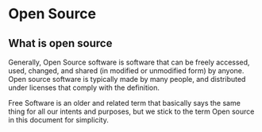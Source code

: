 # Open Source

## What is open source

Generally, Open Source software is software that can be freely accessed, used,
changed, and shared (in modified or unmodified form) by anyone. Open source
software is typically made by many people, and distributed under licenses that
comply with the definition.

Free Software is an older and related term that basically says the same thing
for all our intents and purposes, but we stick to the term Open source in this
document for simplicity.
